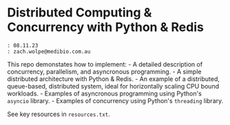 # Distributed Computing & Concurrency with Python & Redis

```
: 08.11.23
: zach.wolpe@medibio.com.au
```

This repo demonstates how to implement:
    - A detailed description of concurrency, parallelism, and asyncronous programming.
    - A simple distributed architecture with Python & Redis.
    - An example of a distributed, queue-based, distributed system, ideal for horizontally scaling CPU bound workloads.
    - Examples of asyncronous programming using Python's `asyncio` library.
    - Examples of concurrency using Python's `threading` library.

See key resources in `resources.txt`.
